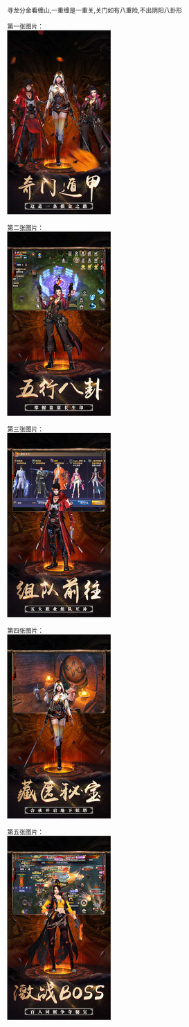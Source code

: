 寻龙分金看缠山,一重缠是一重关,关门如有八重险,不出阴阳八卦形</br></br>
第一张图片：</br>
![](https://github.com/taiabt/taiabt/blob/qmdj/1.jpg?raw=true)</br></br>
第二张图片：</br>
![](https://github.com/taiabt/taiabt/blob/qmdj/2.jpg?raw=true)</br></br>
第三张图片：</br>
![](https://github.com/taiabt/taiabt/blob/qmdj/3.jpg?raw=true)</br></br>
第四张图片：</br>
![](https://github.com/taiabt/taiabt/blob/qmdj/4.jpg?raw=true)</br></br>
第五张图片：</br>
![](https://github.com/taiabt/taiabt/blob/qmdj/5.jpg?raw=true)</br></br>

